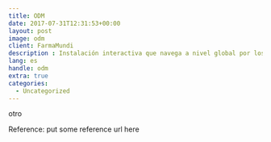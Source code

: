 ```yaml
---
title: ODM
date: 2017-07-31T12:31:53+00:00
layout: post
image: odm
client: FarmaMundi
description : Instalación interactiva que navega a nivel global por los Ojetivos del Milenio
lang: es
handle: odm
extra: true
categories:
  - Uncategorized
---
```


otro

<p class="reference">Reference: put some reference url here</p>

